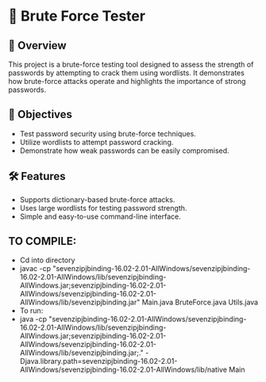 # 🔐 Brute Force Tester

## 📌 Overview
This project is a brute-force testing tool designed to assess the strength of passwords by attempting to crack them using wordlists. It demonstrates how brute-force attacks operate and highlights the importance of strong passwords.

## 🎯 Objectives
- Test password security using brute-force techniques.
- Utilize wordlists to attempt password cracking.
- Demonstrate how weak passwords can be easily compromised.

## 🛠 Features
- Supports dictionary-based brute-force attacks.
- Uses large wordlists for testing password strength.
- Simple and easy-to-use command-line interface.

## TO COMPILE:
- Cd into directory
- javac -cp "sevenzipjbinding-16.02-2.01-AllWindows/sevenzipjbinding-16.02-2.01-AllWindows/lib/sevenzipjbinding-AllWindows.jar;sevenzipjbinding-16.02-2.01-AllWindows/sevenzipjbinding-16.02-2.01-AllWindows/lib/sevenzipjbinding.jar" Main.java BruteForce.java Utils.java
- To run:
- java -cp "sevenzipjbinding-16.02-2.01-AllWindows/sevenzipjbinding-16.02-2.01-AllWindows/lib/sevenzipjbinding-AllWindows.jar;sevenzipjbinding-16.02-2.01-AllWindows/sevenzipjbinding-16.02-2.01-AllWindows/lib/sevenzipjbinding.jar;." -Djava.library.path=sevenzipjbinding-16.02-2.01-AllWindows/sevenzipjbinding-16.02-2.01-AllWindows/lib/native Main
